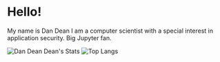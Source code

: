 # Hello!  

My name is Dan Dean I am a computer scientist with a special interest in application security. Big Jupyter fan.

![Dan Dean Dean's Stats](https://github-readme-stats.vercel.app/api?username=dandeandean&show_icons=true&theme=gruvbox)
![Top Langs](https://github-readme-stats.vercel.app/api/top-langs/?username=dandeandean&layout=compact&theme=gruvbox)
